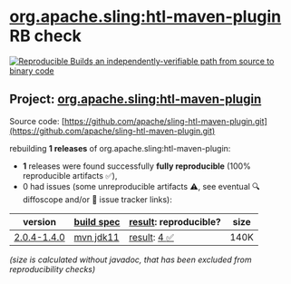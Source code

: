 [org.apache.sling:htl-maven-plugin](https://central.sonatype.com/artifact/org.apache.sling/htl-maven-plugin/versions) RB check
=======

[![Reproducible Builds](https://reproducible-builds.org/images/logos/rb.svg) an independently-verifiable path from source to binary code](https://reproducible-builds.org/)

## Project: [org.apache.sling:htl-maven-plugin](https://central.sonatype.com/artifact/org.apache.sling/htl-maven-plugin/versions)

Source code: [https://github.com/apache/sling-htl-maven-plugin.git](https://github.com/apache/sling-htl-maven-plugin.git)

rebuilding **1 releases** of org.apache.sling:htl-maven-plugin:
- **1** releases were found successfully **fully reproducible** (100% reproducible artifacts :white_check_mark:),
- 0 had issues (some unreproducible artifacts :warning:, see eventual :mag: diffoscope and/or :memo: issue tracker links):

| version | [build spec](/BUILDSPEC.md) | [result](https://reproducible-builds.org/docs/jvm/): reproducible? | size |
| -- | --------- | ------ | -- |
| [2.0.4-1.4.0](https://central.sonatype.com/artifact/org.apache.sling/htl-maven-plugin/2.0.4-1.4.0/pom) | [mvn jdk11](htl-maven-plugin-2.0.4-1.4.0.buildspec) | [result](htl-maven-plugin-2.0.4-1.4.0.buildinfo): [4 :white_check_mark: ](htl-maven-plugin-2.0.4-1.4.0.buildcompare) | 140K |

<i>(size is calculated without javadoc, that has been excluded from reproducibility checks)</i>
